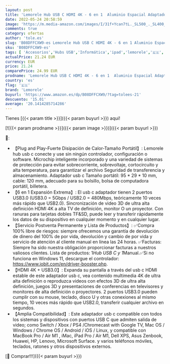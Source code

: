 ```yaml
---
layout: post
title: 'Lemorele Hub USB C HDMI 4K - 6 en 1  Aluminio Espacial Adaptador USB C Hub con 2 USB 3.0  SD/TF  USB C Adaptador MacBook Pro/Air M1  iPad Pro/Air M1  Windows  Switch  PS 4  Chromecast  Android e Otros'
date: 2022-05-24 20:58:59
image: 'https://m.media-amazon.com/images/I/31f+Ycan7tL._SL500_._SL400_.jpg'
comments: true
category: ofertas
author: 'tole.es'
slug: 'B08DFFCXW9-es Lemorele Hub USB C HDMI 4K - 6 en 1 Aluminio Espacial...'
sku: 'B08DFFCXW9-es'
tags: [ 'Accesorios','Hubs USB','Informática','ipad','lemorele','🇪🇸', ]
actualPrice: 21.24 EUR
currency: EUR
price: 21.24
comparePrice: 24.99 EUR
prodname: 'Lemorele Hub USB C HDMI 4K - 6 en 1  Aluminio Espacial Adaptador USB C Hub con 2 USB 3.0  SD/TF  USB C Adaptador MacBook Pro/Air M1  iPad Pro/Air M1  Windows  Switch  PS 4  Chromecast  Android e Otros'
country: 'es'
flag: '🇪🇸'
brand: 'Lemorele'
buyurl: 'https://www.amazon.es/dp/B08DFFCXW9/?tag=tolees-21'
descuento: '15.01'
average: '20.1414285714286'
---
```


Tienes [{{< param title >}}]({{< param buyurl >}}) aqui!

[![{{< param prodname >}}]({{< param image >}})]({{< param buyurl >}})

🔎:

- 【Plug and Play-Fuerte Disipación de Calor-Tamaño Portátil】: Lemorele hub usb c conecte y use sin ningún controlador, configuración o software. Microchip inteligente incorporado y una variedad de sistemas de protección para evitar sobrecorriente, sobrevoltaje, cortocircuito y alta temperatura, para garantizar el archivo Seguridad de transferencia y almacenamiento. Adaptador usb c Tamaño portátil: 95 * 29 * 10 mm, cable: 120 mm, adecuado para su bolsillo, bolsa de computadora portátil, billetera.
- 【6 en 1 Expansión Extrema】: El usb c adaptador tienen 2 puertos USB3.0 (USB3.0 = 5Gbps / USB2.0 = 480Mbps, teóricamente 10 veces más rápido que USB2.0). Sincronización de video 3D de ultra alta definición HDMI 4K a alta TV de definición, monitor O un proyector. Con ranuras para tarjetas dobles TF&SD, puede leer y transferir rápidamente los datos de su dispositivo en cualquier momento y en cualquier lugar.
- 【Servicio Postventa Permanente y Lista de Productos】: ✅Compra 100% libre de riesgos: siempre ofrecemos una garantía de devolución de dinero del 100% de por vida, devolución y cambio de por vida y servicio de atención al cliente manual en línea las 24 horas. ✅Facturas: Siempre ha sido nuestra obligación proporcionar facturas a nuestros valiosos clientes. Lista de productos: 1*Hub USB C y 1*Manual.✅Si no funciona en Windows 11, descargue el controlador: https://www.iobit.com/en/driver-booster.php.
- 【HDMI 4K + USB3.0】: Expanda su pantalla a través del usb c HDMI estable de este adaptador usb c, vea contenido multimedia 4K de ultra alta definición o reproduzca videos con efectos 3D de ultra alta definición, juegos 3D y presentaciones de conferencias en televisores y monitores de alta definición o proyectores. 2 puertos USB3.0 pueden cumplir con su mouse, teclado, disco U y otras conexiones al mismo tiempo, 10 veces más rápido que USB2.0, transferir cualquier archivo en segundos.
- 【Amplia Compatibilidad】: Este adaptador usb c compatible con todos los sistemas y dispositivos con puertos USB C que admiten salida de video; como Switch / Xbox / PS4 /Chromecast with Google TV, Mac OS / Windows / Chrome OS / Android / iOS / Linux, y compatible con MacBook Pro / Air M1 , iMac, iPad Pro / Air M1, Dell XPS, Asus Zenbook, Huawei, HP, Lenovo, Microsoft Surface. y varios teléfonos móviles, teclados, ratones y otros dispositivos externos.

[🛒 Comprar!!!]({{< param buyurl >}})
